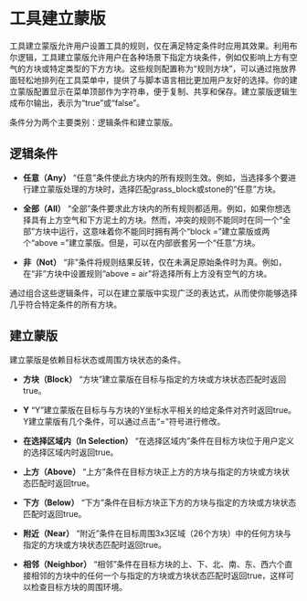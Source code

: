 # 工具建立蒙版

工具建立蒙版允许用户设置工具的规则，仅在满足特定条件时应用其效果。利用布尔逻辑，工具建立蒙版允许用户在各种场景下指定方块条件，例如仅影响上方有空气的方块或特定类型的下方方块。这些规则配置称为“规则方块”，可以通过拖放界面轻松地排列在工具菜单中，提供了与脚本语言相比更加用户友好的选择。你的建立蒙版配置显示在菜单顶部作为字符串，便于复制、共享和保存。建立蒙版逻辑生成布尔输出，表示为“true”或“false”。

条件分为两个主要类别：逻辑条件和建立蒙版。

## 逻辑条件

- **任意（Any）**
  “任意”条件使此方块内的所有规则生效。例如，当选择多个要进行建立蒙版处理的方块时，选择匹配grass_block或stone的“任意”方块。

- **全部（All）**
  “全部”条件要求此方块内的所有规则都适用。例如，如果你想选择具有上方空气和下方泥土的方块。然而，冲突的规则不能同时在同一个“全部”方块中运行，这意味着你不能同时拥有两个“block =”建立蒙版或两个“above =”建立蒙版。但是，可以在内部嵌套另一个“任意”方块。

- **非（Not）**
  “非”条件将规则结果反转，仅在未满足原始条件时为真。例如，在“非”方块中设置规则“above = air”将选择所有上方没有空气的方块。

通过组合这些逻辑条件，可以在建立蒙版中实现广泛的表达式，从而使你能够选择几乎符合特定条件的所有方块。

## 建立蒙版

建立蒙版是依赖目标状态或周围方块状态的条件。

- **方块（Block）**
  “方块”建立蒙版在目标与指定的方块或方块状态匹配时返回true。

- **Y**
  “Y”建立蒙版在目标与与方块的Y坐标水平相关的给定条件对齐时返回true。Y建立蒙版有几个条件，可以通过点击“=”符号进行修改。

- **在选择区域内（In Selection）**
  “在选择区域内”条件在目标方块位于用户定义的选择区域内时返回true。

- **上方（Above）**
  “上方”条件在目标方块正上方的方块与指定的方块或方块状态匹配时返回true。

- **下方（Below）**
  “下方”条件在目标方块正下方的方块与指定的方块或方块状态匹配时返回true。

- **附近（Near）**
  “附近”条件在目标周围3x3区域（26个方块）中的任何方块与指定的方块或方块状态匹配时返回true。

- **相邻（Neighbor）**
  “相邻”条件在目标方块的上、下、北、南、东、西六个直接相邻的方块中的任何一个与指定的方块或方块状态匹配时返回true，这样可以检查目标方块的周围环境。
